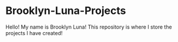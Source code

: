 # Brooklyn-Luna-Projects
Hello! My name is Brooklyn Luna!
This repository is where I store the projects I have created!

